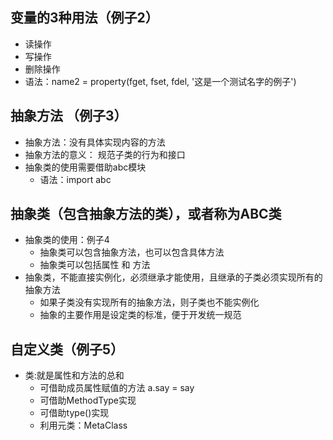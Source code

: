 ## 变量的3种用法（例子2）
 - 读操作
 - 写操作
 - 删除操作
 - 语法：name2 = property(fget, fset, fdel, '这是一个测试名字的例子')
 
## 抽象方法 （例子3）
 - 抽象方法：没有具体实现内容的方法
 - 抽象方法的意义： 规范子类的行为和接口
 - 抽象类的使用需要借助abc模块
   - 语法：import abc

## 抽象类（包含抽象方法的类），或者称为ABC类
 - 抽象类的使用：例子4
   - 抽象类可以包含抽象方法，也可以包含具体方法
   - 抽象类可以包括属性 和 方法
 - 抽象类，不能直接实例化，必须继承才能使用，且继承的子类必须实现所有的抽象方法
   - 如果子类没有实现所有的抽象方法，则子类也不能实例化
   - 抽象的主要作用是设定类的标准，便于开发统一规范
   
## 自定义类（例子5）
 - 类:就是属性和方法的总和
     - 可借助成员属性赋值的方法 a.say = say
     - 可借助MethodType实现
     - 可借助type()实现
     - 利用元类：MetaClass
 
   
